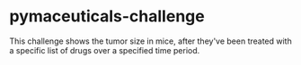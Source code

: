 # pymaceuticals-challenge

This challenge shows the tumor size in mice, after they've been treated with a specific list of drugs over a specified time period.
